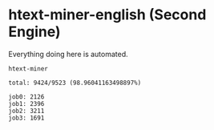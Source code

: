 # htext-miner-english (Second Engine)

Everything doing here is automated.

```
htext-miner

total: 9424/9523 (98.96041163498897%)

job0: 2126
job1: 2396
job2: 3211
job3: 1691
```